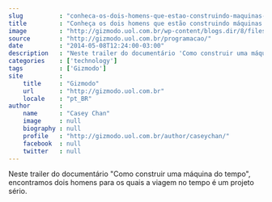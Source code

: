 ```yaml
---
slug          : "conheca-os-dois-homens-que-estao-construindo-maquinas-do-tempo-a-serio"
title         : "Conheça os dois homens que estão construindo máquinas do tempo a sério"
image         : "http://gizmodo.uol.com.br/wp-content/blogs.dir/8/files/2016/09/fundacao-casa-programae-1.jpg"
source        : "http://gizmodo.uol.com.br/programacao/"
date          : "2014-05-08T12:24:00-03:00"
description   : "Neste trailer do documentário 'Como construir uma máquina do tempo', encontramos dois homens para os quais a viagem no tempo é um projeto sério."
categories    : ['technology']
tags          : ['Gizmodo']
site          :
    title     : "Gizmodo"
    url       : "http://gizmodo.uol.com.br"
    locale    : "pt_BR"
author        :
    name      : "Casey Chan"
    image     : null
    biography : null
    profile   : "http://gizmodo.uol.com.br/author/caseychan/"
    facebook  : null
    twitter   : null
---
```


Neste trailer do documentário "Como construir uma máquina do tempo", encontramos dois homens para os quais a viagem no tempo é um projeto sério.
